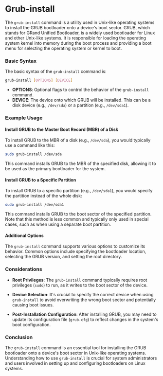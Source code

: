 # Grub-install

The `grub-install` command is a utility used in Unix-like operating systems to install the GRUB bootloader onto a device's boot sector. GRUB, which stands for GRand Unified Bootloader, is a widely used bootloader for Linux and other Unix-like systems. It is responsible for loading the operating system kernel into memory during the boot process and providing a boot menu for selecting the operating system or kernel to boot.

### Basic Syntax

The basic syntax of the `grub-install` command is:

```sh
grub-install [OPTIONS] [DEVICE]
```

- **OPTIONS**: Optional flags to control the behavior of the `grub-install` command.
- **DEVICE**: The device onto which GRUB will be installed. This can be a disk device (e.g., `/dev/sda`) or a partition (e.g., `/dev/sda1`).

### Example Usage

#### Install GRUB to the Master Boot Record (MBR) of a Disk

To install GRUB to the MBR of a disk (e.g., `/dev/sda`), you would typically use a command like this:

```sh
sudo grub-install /dev/sda
```

This command installs GRUB to the MBR of the specified disk, allowing it to be used as the primary bootloader for the system.

#### Install GRUB to a Specific Partition

To install GRUB to a specific partition (e.g., `/dev/sda1`), you would specify the partition instead of the whole disk:

```sh
sudo grub-install /dev/sda1
```

This command installs GRUB to the boot sector of the specified partition. Note that this method is less common and typically only used in special cases, such as when using a separate boot partition.

#### Additional Options

The `grub-install` command supports various options to customize its behavior. Common options include specifying the bootloader location, selecting the GRUB version, and setting the root directory.

### Considerations

- **Root Privileges**: The `grub-install` command typically requires root privileges (`sudo`) to run, as it writes to the boot sector of the device.
  
- **Device Selection**: It's crucial to specify the correct device when using `grub-install` to avoid overwriting the wrong boot sector and potentially causing boot issues.

- **Post-Installation Configuration**: After installing GRUB, you may need to update its configuration file (`grub.cfg`) to reflect changes in the system's boot configuration.

### Conclusion

The `grub-install` command is an essential tool for installing the GRUB bootloader onto a device's boot sector in Unix-like operating systems. Understanding how to use `grub-install` is crucial for system administrators and users involved in setting up and configuring bootloaders on Linux systems. 
